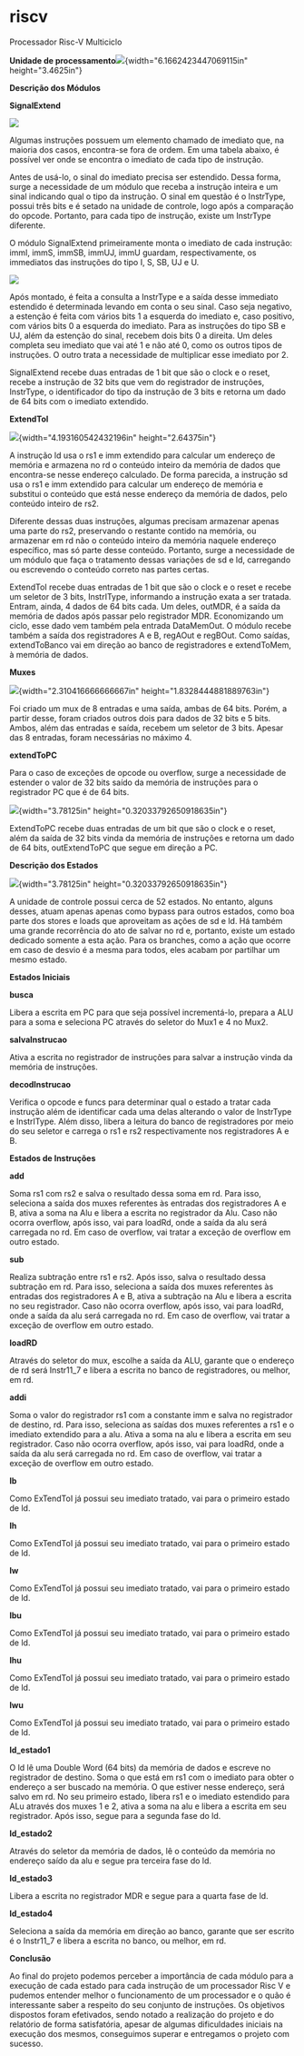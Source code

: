 # riscv
Processador Risc-V Multiciclo


**Unidade de
processamento**![](media/image5.png){width="6.1662423447069115in"
height="3.4625in"}

**Descrição dos Módulos**

**SignalExtend**

![](media/image2.png)

Algumas instruções possuem um elemento chamado de imediato que, na
maioria dos casos, encontra-se fora de ordem. Em uma tabela abaixo, é
possível ver onde se encontra o imediato de cada tipo de instrução.

Antes de usá-lo, o sinal do imediato precisa ser estendido. Dessa forma,
surge a necessidade de um módulo que receba a instrução inteira e um
sinal indicando qual o tipo da instrução. O sinal em questão é o
InstrType, possui três bits e é setado na unidade de controle, logo após
a comparação do opcode. Portanto, para cada tipo de instrução, existe um
InstrType diferente.

O módulo SignalExtend primeiramente monta o imediato de cada instrução:
immI, immS, immSB, immUJ, immU guardam, respectivamente, os immediatos
das instruções do tipo I, S, SB, UJ e U.

![](media/image6.png)           

Após montado, é feita a consulta a InstrType e a saída desse immediato
estendido é determinada levando em conta o seu sinal. Caso seja
negativo, a estenção é feita com vários bits 1 a esquerda do imediato e,
caso positivo, com vários bits 0 a esquerda do imediato. Para as
instruções do tipo SB e UJ, além da estenção do sinal, recebem dois bits
0 a direita. Um deles completa seu imediato que vai até 1 e não até 0,
como os outros tipos de instruções. O outro trata a necessidade de
multiplicar esse imediato por 2.

SignalExtend recebe duas entradas de 1 bit que são o clock e o reset,
recebe a instrução de 32 bits que vem do registrador de instruções,
InstrType, o identificador do tipo da instrução de 3 bits e retorna um
dado de 64 bits com o imediato extendido.

**ExtendToI**

![](media/image4.png){width="4.193160542432196in" height="2.64375in"}

A instrução ld usa o rs1 e imm extendido para calcular um endereço de
memória e armazena no rd o conteúdo inteiro da memória de dados que
encontra-se nesse endereço calculado. De forma parecida, a instrução sd
usa o rs1 e imm extendido para calcular um endereço de memória e
substitui o conteúdo que está nesse endereço da memória de dados, pelo
conteúdo inteiro de rs2.

Diferente dessas duas instruções, algumas precisam armazenar apenas uma
parte do rs2, preservando o restante contido na memória, ou armazenar em
rd não o conteúdo inteiro da memória naquele endereço específico, mas só
parte desse conteúdo. Portanto, surge a necessidade de um módulo que
faça o tratamento dessas variações de sd e ld, carregando ou escrevendo
o conteúdo correto nas partes certas.

ExtendToI recebe duas entradas de 1 bit que são o clock e o reset e
recebe um seletor de 3 bits, InstrIType, informando a instrução exata a
ser tratada. Entram, ainda, 4 dados de 64 bits cada. Um deles, outMDR, é
a saída da memória de dados após passar pelo registrador MDR.
Economizando um ciclo, esse dado vem também pela entrada DataMemOut. O
módulo recebe também a saída dos registradores A e B, regAOut e regBOut.
Como saídas, extendToBanco vai em direção ao banco de registradores e
extendToMem, à memória de dados.

**Muxes**

![](media/image3.png){width="2.310416666666667in"
height="1.8328444881889763in"}

Foi criado um mux de 8 entradas e uma saída, ambas de 64 bits. Porém, a
partir desse, foram criados outros dois para dados de 32 bits e 5 bits.
Ambos, além das entradas e saída, recebem um seletor de 3 bits. Apesar
das 8 entradas, foram necessárias no máximo 4.

**extendToPC**

Para o caso de exceções de opcode ou overflow, surge a necessidade de
estender o valor de 32 bits saído da memória de instruções para o
registrador PC que é de 64 bits.

![](media/image1.png){width="3.78125in"
height="0.32033792650918635in"}

ExtendToPC recebe duas entradas de um bit que são o clock e o reset,
além da saída de 32 bits vinda da memória de instruções e retorna um
dado de 64 bits, outExtendToPC que segue em direção a PC.

**Descrição dos Estados**

![](media/image7.png){width="3.78125in"
height="0.32033792650918635in"}

A unidade de controle possui cerca de 52 estados. No entanto, alguns
desses, atuam apenas apenas como bypass para outros estados, como boa
parte dos stores e loads que aproveitam as ações de sd e ld. Há também
uma grande recorrência do ato de salvar no rd e, portanto, existe um
estado dedicado somente a esta ação. Para os branches, como a ação que
ocorre em caso de desvio é a mesma para todos, eles acabam por partilhar
um mesmo estado.

**Estados Iniciais**

**busca**

Libera a escrita em PC para que seja possível incrementá-lo, prepara a
ALU para a soma e seleciona PC através do seletor do Mux1 e 4 no Mux2.

**salvaInstrucao**

Ativa a escrita no registrador de instruções para salvar a instrução
vinda da memória de instruções.

**decodInstrucao**

Verifica o opcode e funcs para determinar qual o estado a tratar cada
instrução além de identificar cada uma delas alterando o valor de
InstrType e InstrIType. Além disso, libera a leitura do banco de
registradores por meio do seu seletor e carrega o rs1 e rs2
respectivamente nos registradores A e B.

**Estados de Instruções**

**add**

Soma rs1 com rs2 e salva o resultado dessa soma em rd. Para isso,
seleciona a saída dos muxes referentes às entradas dos registradores A e
B, ativa a soma na Alu e libera a escrita no registrador da Alu. Caso
não ocorra overflow, após isso, vai para loadRd, onde a saída da alu
será carregada no rd. Em caso de overflow, vai tratar a exceção de
overflow em outro estado.

**sub**

Realiza subtração entre rs1 e rs2. Após isso, salva o resultado dessa
subtração em rd. Para isso, seleciona a saída dos muxes referentes às
entradas dos registradores A e B, ativa a subtração na Alu e libera a
escrita no seu registrador. Caso não ocorra overflow, após isso, vai
para loadRd, onde a saída da alu será carregada no rd. Em caso de
overflow, vai tratar a exceção de overflow em outro estado.

**loadRD**

Através do seletor do mux, escolhe a saída da ALU, garante que o
endereço de rd será Instr11\_7 e libera a escrita no banco de
registradores, ou melhor, em rd.

**addi**

Soma o valor do registrador rs1 com a constante imm e salva no
registrador de destino, rd. Para isso, seleciona as saídas dos muxes
referentes a rs1 e o imediato extendido para a alu. Ativa a soma na alu
e libera a escrita em seu registrador. Caso não ocorra overflow, após
isso, vai para loadRd, onde a saída da alu será carregada no rd. Em caso
de overflow, vai tratar a exceção de overflow em outro estado.

**lb**

Como ExTendToI já possui seu imediato tratado, vai para o primeiro
estado de ld.

**lh**

Como ExTendToI já possui seu imediato tratado, vai para o primeiro
estado de ld.

**lw**

Como ExTendToI já possui seu imediato tratado, vai para o primeiro
estado de ld.

**lbu**

Como ExTendToI já possui seu imediato tratado, vai para o primeiro
estado de ld.

**lhu**

Como ExTendToI já possui seu imediato tratado, vai para o primeiro
estado de ld.

**lwu**

Como ExTendToI já possui seu imediato tratado, vai para o primeiro
estado de ld.

**ld\_estado1**

O ld lê uma Double Word (64 bits) da memória de dados e escreve no
registrador de destino. Soma o que está em rs1 com o imediato para obter
o endereço a ser buscado na memória. O que estiver nesse endereço, será
salvo em rd. No seu primeiro estado, libera rs1 e o imediato estendido
para ALu através dos muxes 1 e 2, ativa a soma na alu e libera a escrita
em seu registrador. Após isso, segue para a segunda fase do ld.

**ld\_estado2**

Através do seletor da memória de dados, lê o conteúdo da memória no
endereço saído da alu e segue pra terceira fase do ld.

**ld\_estado3**

Libera a escrita no registrador MDR e segue para a quarta fase de ld.

**ld\_estado4**

Seleciona a saída da memória em direção ao banco, garante que ser
escrito é o Instr11\_7 e libera a escrita no banco, ou melhor, em rd.

**Conclusão**

Ao final do projeto podemos perceber a importância de cada módulo para a
execução de cada estado para cada instrução de um processador Risc V e
pudemos entender melhor o funcionamento de um processador e o quão é
interessante saber a respeito do seu conjunto de instruções. Os
objetivos dispostos foram efetivados, sendo notado a realização do
projeto e do relatório de forma satisfatória, apesar de algumas
dificuldades iniciais na execução dos mesmos, conseguimos superar e
entregamos o projeto com sucesso.
